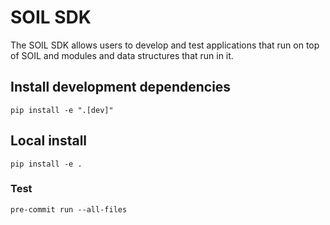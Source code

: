 # SOIL SDK

The SOIL SDK allows users to develop and test applications that run on top of SOIL and modules and data structures that run in it.

## Install development dependencies

```
pip install -e ".[dev]"
```

## Local install

```
pip install -e .
```

### Test

```
pre-commit run --all-files
```
